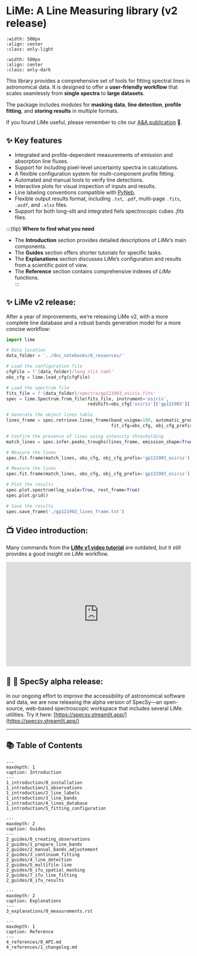 # LiMe: A Line Measuring library (v2 release)

```{image} 0_resources/images/LiMe2_logo_white_transparent.png
:width: 500px
:align: center
:class: only-light
```

```{image} 0_resources/images/LiMe2_logo_dark_transparent.png
:width: 500px
:align: center
:class: only-dark
```

This library provides a comprehensive set of tools for fitting spectral lines in astronomical data. It is designed to 
offer a **user-friendly workflow** that scales seamlessly from **single spectra** to **large datasets**.  

The package includes modules for **masking data**, **line detection**, **profile fitting**, and **storing results** in 
multiple formats.  

If you found LiMe useful, please remember to cite our [A&A publication](https://doi.org/10.1051/0004-6361/202449224) 📝.

## ✨ Key features

- Integrated and profile-dependent measurements of emission and absorption line fluxes.  
- Support for including pixel-level uncertainty spectra in calculations.  
- A flexible configuration system for multi-component profile fitting.  
- Automated and manual tools to verify line detections.  
- Interactive plots for visual inspection of inputs and results.  
- Line labeling conventions compatible with [PyNeb](http://research.iac.es/proyecto/PyNeb/).  
- Flexible output results format, including `.txt`, `.pdf`, multi-page `.fits`, `.asdf`, and `.xlsx` files.
- Support for both long-slit and integrated fiels spectrocopic cubes *.fits* files. 

:::{tip} **Where to find what you need**
- The **Introduction** section provides detailed descriptions of *LiMe*’s main components.  
- The **Guides** section offers shorter tutorials for specific tasks.  
- The **Explanations** section discusses LiMe’s configuration and results from a scientific point of view.  
- The **Reference** section contains comprehensive indexes of *LiMe* functions.  
:::

## ✨ LiMe v2 release:

After a year of improvements, we’re releasing LiMe v2, with a more complete line database and a robust bands generation 
model for a more concise workflow:

```python
import lime

# Data location
data_folder = '../doc_notebooks/0_resources/'

# Load the configuration file
cfgFile = f'{data_folder}/long_slit.toml'
obs_cfg = lime.load_cfg(cfgFile)

# Load the spectrum file
fits_file = f'{data_folder}/spectra/gp121903_osiris.fits'
spec = lime.Spectrum.from_file(fits_file, instrument='osiris', 
                               redshift=obs_cfg['osiris']['gp121903']['z'])

# Generate the object lines table
lines_frame = spec.retrieve.lines_frame(band_vsigma=100, automatic_grouping=True,
                                        fit_cfg=obs_cfg, obj_cfg_prefix='gp121903_osiris')

# Confirm the presence of lines using intensity thresholding
match_lines = spec.infer.peaks_troughs(lines_frame, emission_shape=True)

# Measure the lines
spec.fit.frame(match_lines, obs_cfg, obj_cfg_prefix='gp121903_osiris')

# Measure the lines
spec.fit.frame(match_lines, obs_cfg, obj_cfg_prefix='gp121903_osiris')

# Plot the results
spec.plot.spectrum(log_scale=True, rest_frame=True)
spec.plot.grid()

# Save the results
spec.save_frame('./gp121903_lines_frame.txt')
```

## 📺 Video introduction:

Many commands from the [**LiMe v1 video tutorial**](https://www.youtube.com/embed/k733YS84cUg) are outdated, but it still 
provides a good insight on LiMe workflow.

<iframe
  src="https://www.youtube.com/embed/k733YS84cUg"
  title="YouTube video"
  style="width:100%; height:auto; aspect-ratio:16 / 9; border:0;"
  allow="accelerometer; autoplay; clipboard-write; encrypted-media; gyroscope; picture-in-picture; web-share"
  allowfullscreen>
</iframe>


## 🌌 🔭 SpecSy alpha release:

In our ongoing effort to improve the accessibility of astronomical software and data, we are now releasing the alpha 
version of SpecSy—an open-source, web-based spectroscopic workspace that includes several LiMe utilities.
Try it here: [https://specsy.streamlit.app/](https://specsy.streamlit.app/)

------------------------------------------------------------------------

## 📚 Table of Contents

```{toctree}
---
maxdepth: 1
caption: Introduction
---
1_introduction/0_installation
1_introduction/1_observations
1_introduction/2_line_labels
1_introduction/3_line_bands
1_introduction/4_lines_database
1_introduction/5_fitting_configuration
```


```{toctree} 
---
maxdepth: 2
caption: Guides
---
2_guides/0_creating_observations
2_guides/1_prepare_line_bands
2_guides/2_manual_bands_adjustement
2_guides/3_continuum_fitting
2_guides/4_line_detection
2_guides/5_multifile-line
2_guides/6_ifu_spatial_masking
2_guides/7_ifu_line_fitting
2_guides/8_ifu_results
```

```{toctree} 
---
maxdepth: 2
caption: Explanations
---
3_explanations/0_measurements.rst

```

```{toctree} 
---
maxdepth: 1
caption: Reference
---
4_references/0_API.md
4_references/1_changelog.md

```
